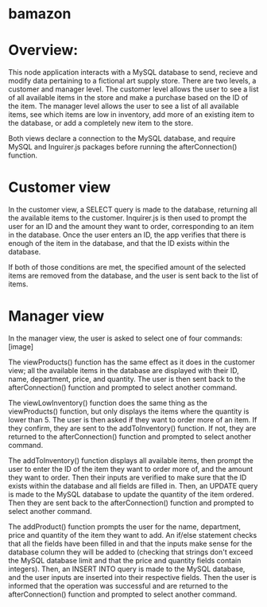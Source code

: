 # bamazon

# Overview:

This node application interacts with a MySQL database to send, recieve and modify data pertaining to a fictional art supply store. There are two levels, a customer and manager level. The customer level allows the user to see a list of all available items in the store and make a purchase based on the ID of the item. The manager level allows the user to see a list of all available items, see which items are low in inventory, add more of an existing item to the database, or add a completely new item to the store.

Both views declare a connection to the MySQL database, and require MySQL and Inguirer.js packages before running the afterConnection() function.

# Customer view

In the customer view, a SELECT query is made to the database, returning all the available items to the customer. Inquirer.js is then used to prompt the user for an ID and the amount they want to order, corresponding to an item in the database. Once the user enters an ID, the app verifies that there is enough of the item in the database, and that the ID exists within the database.



If both of those conditions are met, the specified amount of the selected items are removed from the database, and the user is sent back to the list of items.

# Manager view

In the manager view, the user is asked to select one of four commands: [image]

The viewProducts() function has the same effect as it does in the customer view; all the available items in the database are displayed with their ID, name, department, price, and quantity. The user is then sent back to the afterConnection() function and prompted to select another command.

The viewLowInventory() function does the same thing as the viewProducts() function, but only displays the items where the quantity is lower than 5. The user is then asked if they want to order more of an item. If they confirm, they are sent to the addToInventory() function. If not, they are returned to the afterConnection() function and prompted to select another command.

The addToInventory() function displays all available items, then prompt the user to enter the ID of the item they want to order more of, and the amount they want to order. Then their inputs are verified to make sure that the ID exists within the database and all fields are filled in. Then, an UPDATE query is made to the MySQL database to update the quantity of the item ordered. Then they are sent back to the afterConnection() function and prompted to select another command.

The addProduct() function prompts the user for the name, department, price and quantity of the item they want to add. An if/else statement checks that all the fields have been filled in and that the inputs make sense for the database column they will be added to (checking that strings don't exceed the MySQL database limit and that the price and quantity fields contain integers). Then, an INSERT INTO query is made to the MySQL database, and the user inputs are inserted into their respective fields. Then the user is informed that the operation was successful and are returned to the afterConnection() function and prompted to select another command.

